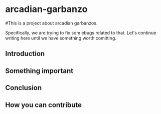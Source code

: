 arcadian-garbanzo
=================

#This is a project about arcadian garbanzos.

Specifically, we are trying to fix som ebugs related to that.
Let's continue writing here until we have something worth comitting.

## Introduction

## Something important

## Conclusion

## How you can contribute
